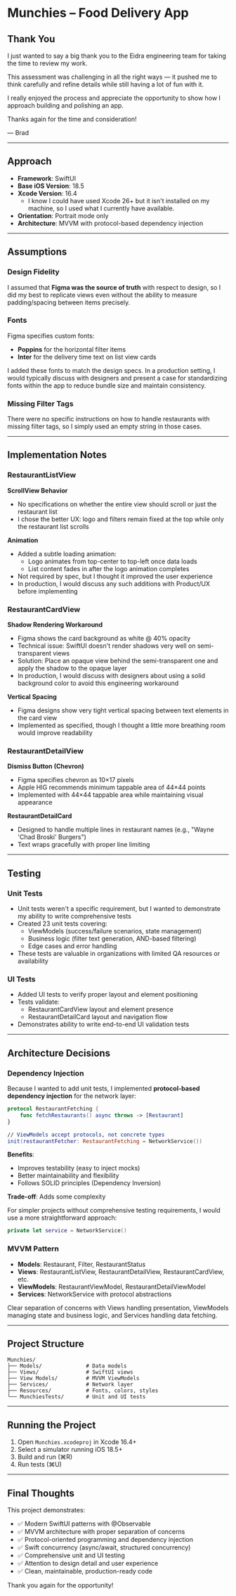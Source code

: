 # Munchies – Food Delivery App

## Thank You

I just wanted to say a big thank you to the Eidra engineering team for taking the time to review my work.

This assessment was challenging in all the right ways — it pushed me to think carefully and refine details while still having a lot of fun with it.

I really enjoyed the process and appreciate the opportunity to show how I approach building and polishing an app.

Thanks again for the time and consideration!

— Brad

---

## Approach

- **Framework**: SwiftUI
- **Base iOS Version**: 18.5
- **Xcode Version**: 16.4
  - I know I could have used Xcode 26+ but it isn't installed on my machine, so I used what I currently have available.
- **Orientation**: Portrait mode only
- **Architecture**: MVVM with protocol-based dependency injection

---

## Assumptions

### Design Fidelity
I assumed that **Figma was the source of truth** with respect to design, so I did my best to replicate views even without the ability to measure padding/spacing between items precisely.

### Fonts
Figma specifies custom fonts:
- **Poppins** for the horizontal filter items
- **Inter** for the delivery time text on list view cards

I added these fonts to match the design specs. In a production setting, I would typically discuss with designers and present a case for standardizing fonts within the app to reduce bundle size and maintain consistency.

### Missing Filter Tags
There were no specific instructions on how to handle restaurants with missing filter tags, so I simply used an empty string in those cases.

---

## Implementation Notes

### RestaurantListView

**ScrollView Behavior**
- No specifications on whether the entire view should scroll or just the restaurant list
- I chose the better UX: logo and filters remain fixed at the top while only the restaurant list scrolls

**Animation**
- Added a subtle loading animation:
  - Logo animates from top-center to top-left once data loads
  - List content fades in after the logo animation completes
- Not required by spec, but I thought it improved the user experience
- In production, I would discuss any such additions with Product/UX before implementing

### RestaurantCardView

**Shadow Rendering Workaround**
- Figma shows the card background as white @ 40% opacity
- Technical issue: SwiftUI doesn't render shadows very well on semi-transparent views
- Solution: Place an opaque view behind the semi-transparent one and apply the shadow to the opaque layer
- In production, I would discuss with designers about using a solid background color to avoid this engineering workaround

**Vertical Spacing**
- Figma designs show very tight vertical spacing between text elements in the card view
- Implemented as specified, though I thought a little more breathing room would improve readability

### RestaurantDetailView

**Dismiss Button (Chevron)**
- Figma specifies chevron as 10×17 pixels
- Apple HIG recommends minimum tappable area of 44×44 points
- Implemented with 44×44 tappable area while maintaining visual appearance

**RestaurantDetailCard**
- Designed to handle multiple lines in restaurant names (e.g., "Wayne 'Chad Broski' Burgers")
- Text wraps gracefully with proper line limiting

---

## Testing

### Unit Tests
- Unit tests weren't a specific requirement, but I wanted to demonstrate my ability to write comprehensive tests
- Created 23 unit tests covering:
  - ViewModels (success/failure scenarios, state management)
  - Business logic (filter text generation, AND-based filtering)
  - Edge cases and error handling
- These tests are valuable in organizations with limited QA resources or availability

### UI Tests
- Added UI tests to verify proper layout and element positioning
- Tests validate:
  - RestaurantCardView layout and element presence
  - RestaurantDetailCard layout and navigation flow
- Demonstrates ability to write end-to-end UI validation tests

---

## Architecture Decisions

### Dependency Injection
Because I wanted to add unit tests, I implemented **protocol-based dependency injection** for the network layer:

```swift
protocol RestaurantFetching {
    func fetchRestaurants() async throws -> [Restaurant]
}

// ViewModels accept protocols, not concrete types
init(restaurantFetcher: RestaurantFetching = NetworkService())
```

**Benefits**:
- Improves testability (easy to inject mocks)
- Better maintainability and flexibility
- Follows SOLID principles (Dependency Inversion)

**Trade-off**: Adds some complexity

For simpler projects without comprehensive testing requirements, I would use a more straightforward approach:
```swift
private let service = NetworkService()
```

### MVVM Pattern
- **Models**: Restaurant, Filter, RestaurantStatus
- **Views**: RestaurantListView, RestaurantDetailView, RestaurantCardView, etc.
- **ViewModels**: RestaurantViewModel, RestaurantDetailViewModel
- **Services**: NetworkService with protocol abstractions

Clear separation of concerns with Views handling presentation, ViewModels managing state and business logic, and Services handling data fetching.

---

## Project Structure

```
Munchies/
├── Models/              # Data models
├── Views/               # SwiftUI views
├── View Models/         # MVVM ViewModels
├── Services/            # Network layer
├── Resources/           # Fonts, colors, styles
└── MunchiesTests/       # Unit and UI tests
```

---

## Running the Project

1. Open `Munchies.xcodeproj` in Xcode 16.4+
2. Select a simulator running iOS 18.5+
3. Build and run (⌘R)
4. Run tests (⌘U)

---

## Final Thoughts

This project demonstrates:
- ✅ Modern SwiftUI patterns with @Observable
- ✅ MVVM architecture with proper separation of concerns
- ✅ Protocol-oriented programming and dependency injection
- ✅ Swift concurrency (async/await, structured concurrency)
- ✅ Comprehensive unit and UI testing
- ✅ Attention to design detail and user experience
- ✅ Clean, maintainable, production-ready code

Thank you again for the opportunity!
